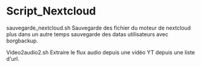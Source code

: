 # Script_Nextcloud

sauvegarde_nextcloud.sh
    Sauvegarde des fichier du moteur de nextcloud plus dans un autre temps sauvegarde des datas utilisateurs avec borgbackup.

Video2audio2.sh
    Extraire le flux audio depuis une vidéo YT depuis une liste d'url.
